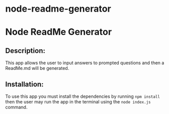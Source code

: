# node-readme-generator

# Node ReadMe Generator

## Description:

This app allows the user to input answers to prompted questions and then a ReadMe.md will be generated.

## Installation:

To use this app you must install the dependencies by running `npm install` then the user may run the app in the terminal using the `node index.js` command.



